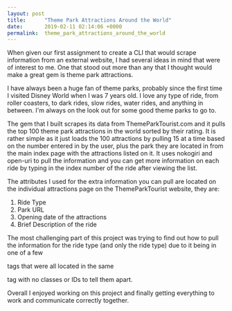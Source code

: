 ```yaml
---
layout: post
title:      "Theme Park Attractions Around the World"
date:       2019-02-11 02:14:06 +0000
permalink:  theme_park_attractions_around_the_world
---
```



When given our first assignment to create a CLI that would scrape information from an external website, I had several ideas in mind that were of interest to me. One that stood out more than any that I thought would make a great gem is theme park attractions.

I have always been a huge fan of theme parks, probably since the first time I visited Disney World when I was 7 years old. I love any type of ride, from roller coasters, to dark rides, slow rides, water rides, and anything in between. I'm always on the look out for some good theme parks to go to.

The gem that I built scrapes its data from ThemeParkTourist.com and it pulls the top 100 theme park attractions in the world sorted by their rating. It is rather simple as it just loads the 100 attractions by pulling 15 at a time based on the number entered in by the user, plus the park they are located in from the main index page with the attractions listed on it. It uses nokogiri and open-uri to pull the information and you can get more information on each ride by typing in the index number of the ride after viewing the list.

The attributes I used for the extra information you can pull are located on the individual attractions page on the ThemeParkTourist website, they are: 

1. Ride Type
2. Park URL
3. Opening date of the attractions
4. Brief Description of the ride

The most challenging part of this project was trying to find out how to pull the information for the ride type (and only the ride type) due to it being in one of a few <p> tags that were all located in the same <div> tag with no classes or IDs to tell them apart.

Overall I enjoyed working on this project and finally getting everything to work and communicate correctly together.
